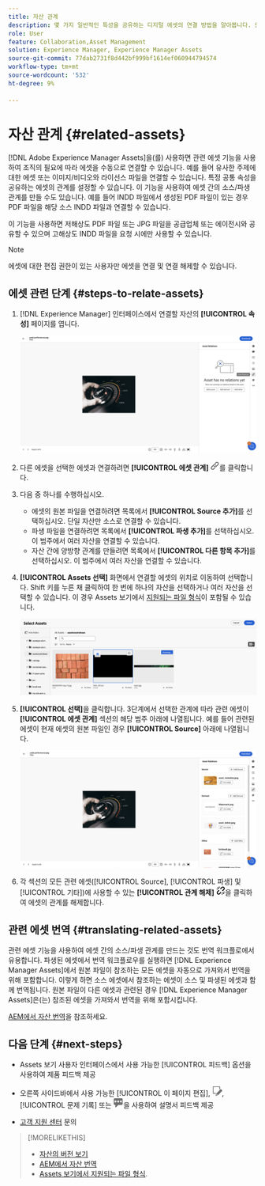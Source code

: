 ```yaml
---
title: 자산 관계
description: 몇 가지 일반적인 특성을 공유하는 디지털 에셋의 연결 방법을 알아봅니다. 또한 에셋 관계를 사용하여 디지털 에셋 간의 소스에서 파생된 관계를 만듭니다.
role: User
feature: Collaboration,Asset Management
solution: Experience Manager, Experience Manager Assets
source-git-commit: 77dab2731f8d442bf999bf1614ef060944794574
workflow-type: tm+mt
source-wordcount: '532'
ht-degree: 9%

---
```


# 자산 관계 {#related-assets}

[!DNL Adobe Experience Manager Assets]을(를) 사용하면 관련 에셋 기능을 사용하여 조직의 필요에 따라 에셋을 수동으로 연결할 수 있습니다. 예를 들어 유사한 주제에 대한 에셋 또는 이미지/비디오와 라이선스 파일을 연결할 수 있습니다. 특정 공통 속성을 공유하는 에셋의 관계를 설정할 수 있습니다. 이 기능을 사용하여 에셋 간의 소스/파생 관계를 만들 수도 있습니다. 예를 들어 INDD 파일에서 생성된 PDF 파일이 있는 경우 PDF 파일을 해당 소스 INDD 파일과 연결할 수 있습니다.

이 기능을 사용하면 저해상도 PDF 파일 또는 JPG 파일을 공급업체 또는 에이전시와 공유할 수 있으며 고해상도 INDD 파일을 요청 시에만 사용할 수 있습니다.

>[!NOTE]
>
>에셋에 대한 편집 권한이 있는 사용자만 에셋을 연결 및 연결 해제할 수 있습니다.

## 에셋 관련 단계 {#steps-to-relate-assets}

1. [!DNL Experience Manager] 인터페이스에서 연결할 자산의 **[!UICONTROL 속성]** 페이지를 엽니다.

   ![에셋과 연결할 에셋의 속성 페이지를 엽니다](assets/asset-properties-relate-assets.png)

1. 다른 에셋을 선택한 에셋과 연결하려면 **[!UICONTROL 에셋 관계]** ![에셋 관계](assets/do-not-localize/link-relate.png)를 클릭합니다.
1. 다음 중 하나를 수행하십시오.

   * 에셋의 원본 파일을 연결하려면 목록에서 **[!UICONTROL Source 추가]**&#x200B;를 선택하십시오. 단일 자산만 소스로 연결할 수 있습니다.
   * 파생 파일을 연결하려면 목록에서 **[!UICONTROL 파생 추가]**&#x200B;를 선택하십시오. 이 범주에서 여러 자산을 연결할 수 있습니다.
   * 자산 간에 양방향 관계를 만들려면 목록에서 **[!UICONTROL 다른 항목 추가]**&#x200B;를 선택하십시오. 이 범주에서 여러 자산을 연결할 수 있습니다.

1. **[!UICONTROL Assets 선택]** 화면에서 연결할 에셋의 위치로 이동하여 선택합니다. Shift 키를 누른 채 클릭하여 한 번에 하나의 자산을 선택하거나 여러 자산을 선택할 수 있습니다. 이 경우 Assets 보기에서 [지원되는 파일 형식](/help/assets/supported-file-formats-assets-view.md)이 포함될 수 있습니다.

   ![관련 에셋 추가](assets/add-related-asset.png)

1. **[!UICONTROL 선택]**&#x200B;을 클릭합니다. 3단계에서 선택한 관계에 따라 관련 에셋이 **[!UICONTROL 에셋 관계]** 섹션의 해당 범주 아래에 나열됩니다. 예를 들어 관련된 에셋이 현재 에셋의 원본 파일인 경우 **[!UICONTROL Source]** 아래에 나열됩니다.

   ![Assets 관계 예](assets/asset-relations-example.png)

1. 각 섹션의 모든 관련 에셋([!UICONTROL Source], [!UICONTROL 파생] 및 [!UICONTROL 기타])에 사용할 수 있는 **[!UICONTROL 관계 해제]** ![에셋 관계 해제](assets/do-not-localize/link-unrelate-icon.png)을 클릭하여 에셋의 관계를 해제합니다.

## 관련 에셋 번역 {#translating-related-assets}

관련 에셋 기능을 사용하여 에셋 간의 소스/파생 관계를 만드는 것도 번역 워크플로에서 유용합니다. 파생된 에셋에서 번역 워크플로우를 실행하면 [!DNL Experience Manager Assets]에서 원본 파일이 참조하는 모든 에셋을 자동으로 가져와서 번역을 위해 포함합니다. 이렇게 하면 소스 에셋에서 참조하는 에셋이 소스 및 파생된 에셋과 함께 번역됩니다. 원본 파일이 다른 에셋과 관련된 경우 [!DNL Experience Manager Assets]은(는) 참조된 에셋을 가져와서 번역을 위해 포함시킵니다.

[AEM에서 자산 번역](/help/assets/translate-assets.md)을 참조하세요.

## 다음 단계 {#next-steps}

* Assets 보기 사용자 인터페이스에서 사용 가능한 [!UICONTROL 피드백] 옵션을 사용하여 제품 피드백 제공

* 오른쪽 사이드바에서 사용 가능한 [!UICONTROL 이 페이지 편집], ![페이지 편집](assets/do-not-localize/edit-page.png), [!UICONTROL 문제 기록] 또는 ![GitHub 문제 생성](assets/do-not-localize/github-issue.png)을 사용하여 설명서 피드백 제공

* [고객 지원 센터](https://experienceleague.adobe.com/?support-solution=General#support) 문의

>[!MORELIKETHIS]
>
>* [자산의 버전 보기](/help/assets/manage-organize-assets-view.md#view-versions)
>* [AEM에서 자산 번역](/help/assets/translate-assets.md)
>* [Assets 보기에서 지원되는 파일 형식](/help/assets/supported-file-formats-assets-view.md).
